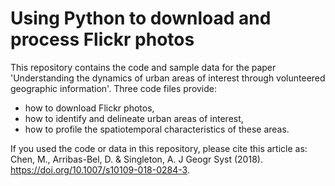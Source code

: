# Using Python to download and process Flickr photos

This repository contains the code and sample data for the paper 'Understanding the dynamics of urban areas of interest through volunteered geographic information'. Three code files provide: 
* how to download Flickr photos,
* how to identify and delineate urban areas of interest, 
* how to profile the spatiotemporal characteristics of these areas.

If you used the code or data in this repository, please cite this article as: Chen, M., Arribas-Bel, D. & Singleton, A. J Geogr Syst (2018). https://doi.org/10.1007/s10109-018-0284-3. 
